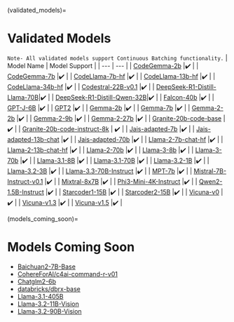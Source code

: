 (validated_models)=
# Validated Models
``Note- All validated models support Continuous Batching functionality.``
| Model Name | Model Support |
| --- | --- |
| [CodeGemma-2b](https://huggingface.co/google/codegemma-2b) |✔️ |
| [CodeGemma-7b](https://huggingface.co/google/codegemma-7b) |✔️ |
| [CodeLlama-7b-hf](https://huggingface.co/codellama/CodeLlama-7b-hf) |✔️ |
| [CodeLlama-13b-hf](https://huggingface.co/codellama/CodeLlama-13b-hf) |✔️ |
| [CodeLlama-34b-hf](https://huggingface.co/codellama/CodeLlama-34b-hf) |✔️ |
| [Codestral-22B-v0.1](https://huggingface.co/mistralai/Codestral-22B-v0.1) |✔️ |
| [DeepSeek-R1-Distill-Llama-70B](https://huggingface.co/deepseek-ai/DeepSeek-R1-Distill-Llama-70B)|✔️ |
| [DeepSeek-R1-Distill-Qwen-32B](https://huggingface.co/deepseek-ai/DeepSeek-R1-Distill-Qwen-32B)|✔️ |
| [Falcon-40b](https://huggingface.co/tiiuae/falcon-40b) |✔️ |
| [GPT-J-6B](https://huggingface.co/EleutherAI/gpt-j-6b) |✔️ |
| [GPT2](https://huggingface.co/openai-community/gpt2) |✔️ |
| [Gemma-2b](https://huggingface.co/google/gemma-2b) |✔️ |
| [Gemma-7b](https://huggingface.co/google/gemma-7b) |✔️ |
| [Gemma-2-2b](https://huggingface.co/google/gemma-2-2b) |✔️ |
| [Gemma-2-9b](https://huggingface.co/google/gemma-2-9b) |✔️ |
| [Gemma-2-27b](https://huggingface.co/google/gemma-2-27b) |✔️ |
| [Granite-20b-code-base](https://huggingface.co/ibm-granite/granite-20b-code-base-8k) | ✔️ |
| [Granite-20b-code-instruct-8k](https://huggingface.co/ibm-granite/granite-20b-code-instruct-8k) | ✔️ |
| [Jais-adapted-7b](https://huggingface.co/inceptionai/jais-adapted-7b) |✔️ |
| [Jais-adapted-13b-chat](https://huggingface.co/inceptionai/jais-adapted-13b-chat) |✔️ |
| [Jais-adapted-70b](https://huggingface.co/inceptionai/jais-adapted-70b) |✔️ |
| [Llama-2-7b-chat-hf](https://huggingface.co/meta-llama/Llama-2-7b-chat-hf) |✔️ |
| [Llama-2-13b-chat-hf](https://huggingface.co/meta-llama/Llama-2-13b-chat-hf) |✔️ |
| [Llama-2-70b](https://huggingface.co/meta-llama/Llama-2-70b-chat-hf) |✔️ |
| [Llama-3-8b](https://huggingface.co/meta-llama/Meta-Llama-3-8B) |✔️ |
| [Llama-3-70b](https://huggingface.co/meta-llama/Meta-Llama-3-70B) |✔️ |
| [Llama-3.1-8B](https://huggingface.co/meta-llama/Llama-3.1-8B) |✔️ |
| [Llama-3.1-70B](https://huggingface.co/meta-llama/Llama-3.1-70B) |✔️ |
| [Llama-3.2-1B](https://huggingface.co/meta-llama/Llama-3.2-1B) |✔️ |
| [Llama-3.2-3B](https://huggingface.co/meta-llama/Llama-3.2-3B) |✔️ |
| [Llama-3.3-70B-Instruct](https://huggingface.co/meta-llama/Llama-3.3-70B-Instruct) |✔️ |
| [MPT-7b](https://huggingface.co/mosaicml/mpt-7b) |✔️ |
| [Mistral-7B-Instruct-v0.1](https://huggingface.co/mistralai/Mistral-7B-Instruct-v0.1) |✔️ |
| [Mixtral-8x7B](https://huggingface.co/mistralai/Mixtral-8x7B-v0.1) |✔️ |
| [Phi3-Mini-4K-Instruct](https://huggingface.co/microsoft/Phi-3-mini-4k-instruct) |✔️ |
| [Qwen2-1.5B-Instruct](https://huggingface.co/Qwen/Qwen2-1.5B-Instruct) |✔️ |
| [Starcoder1-15B](https://huggingface.co/bigcode/starcoder) |✔️ |
| [Starcoder2-15B](https://huggingface.co/bigcode/starcoder2-15b) |✔️ |
| [Vicuna-v0](https://huggingface.co/lmsys/vicuna-13b-delta-v0) |✔️ |
| [Vicuna-v1.3](https://huggingface.co/lmsys/vicuna-13b-v1.3) |✔️ |
| [Vicuna-v1.5](https://huggingface.co/lmsys/vicuna-13b-v1.5) |✔️ |

(models_coming_soon)=
# Models Coming Soon

* [Baichuan2-7B-Base](https://huggingface.co/baichuan-inc/Baichuan2-7B-Base)
* [CohereForAI/c4ai-command-r-v01](https://huggingface.co/CohereForAI/c4ai-command-r-v01)
* [Chatglm2-6b](https://huggingface.co/THUDM/chatglm2-6b)
* [databricks/dbrx-base](https://huggingface.co/databricks/dbrx-base)
* [Llama-3.1-405B](https://huggingface.co/meta-llama/Llama-3.1-405B)
* [Llama-3.2-11B-Vision](https://huggingface.co/meta-llama/Llama-3.2-11B-Vision)
* [Llama-3.2-90B-Vision](https://huggingface.co/meta-llama/Llama-3.2-90B-Vision)